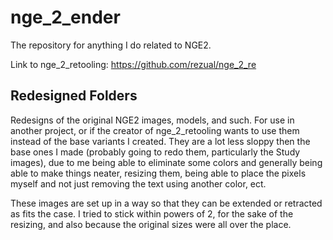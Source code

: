 # nge_2_ender
The repository for anything I do related to NGE2.

Link to nge_2_retooling: https://github.com/rezual/nge_2_re

## Redesigned Folders
Redesigns of the original NGE2 images, models, and such. For use in another project, or if the creator of nge_2_retooling wants to use them instead of the base variants I created. They are a lot less sloppy then the base ones I made (probably going to redo them, particularly the Study images), due to me being able to eliminate some colors and generally being able to make things neater, resizing them, being able to place the pixels myself and not just removing the text using another color, ect.

These images are set up in a way so that they can be extended or retracted as fits the case. I tried to stick within powers of 2, for the sake of the resizing, and also because the original sizes were all over the place.
